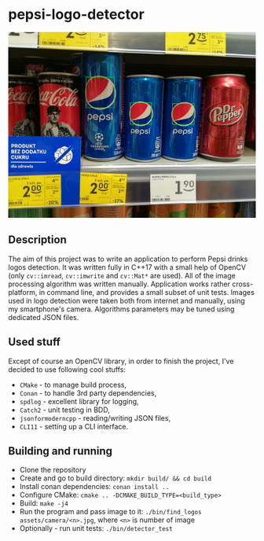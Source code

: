 # pepsi-logo-detector

![Pepsi detection example](https://github.com/akowalew/pepsi-logo-detector/raw/master/docs/img/pepsi0.png)

## Description

The aim of this project was to write an application to perform Pepsi drinks logos detection. It was written fully in C++17 with a small help of OpenCV (only `cv::imread`, `cv::imwrite` and `cv::Mat*` are used). All of the image processing algorithm was written manually. Application works rather cross-platform, in command line, and provides a small subset of unit tests. Images used in logo detection were taken both from internet and manually, using my smartphone's camera. Algorithms parameters may be tuned using dedicated JSON files. 

## Used stuff

Except of course an OpenCV library, in order to finish the project, I've decided to use following cool stuffs:
 - `CMake` - to manage build process,
 - `Conan` - to handle 3rd party dependencies,
 - `spdlog` - excellent library for logging,
 - `Catch2` - unit testing in BDD,
 - `jsonformoderncpp` - reading/writing JSON files,
 - `CLI11` - setting up a CLI interface.

## Building and running

- Clone the repository
- Create and go to build directory: `mkdir build/ && cd build`
- Install conan dependencies: `conan install ..`
- Configure CMake: `cmake .. -DCMAKE_BUILD_TYPE=<build_type>`
- Build: `make -j4`
- Run the program and pass image to it: `./bin/find_logos assets/camera/<n>.jpg`, where `<n>` is number of image
- Optionally - run unit tests: `./bin/detector_test`
